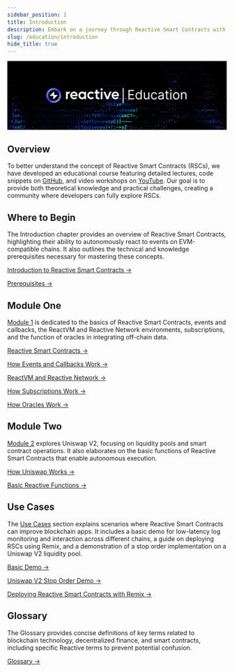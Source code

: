 ```yaml
---
sidebar_position: 1
title: Introduction
description: Embark on a journey through Reactive Smart Contracts with our educational program. Dive into lectures, GitHub code, and video demos for a hands-on learning experience.
slug: /education/introduction
hide_title: true
---
```


![Reactive Network Education Image](../img/reactive-education.jpg)

## Overview

To better understand the concept of Reactive Smart Contracts (RSCs), we have developed an educational course featuring detailed lectures, code snippets on [GitHub](https://github.com/Reactive-Network/reactive-smart-contract-demos/tree/main/src/demos), and video workshops on [YouTube](https://www.youtube.com/@0xReactive/streams). Our goal is to provide both theoretical knowledge and practical challenges, creating a community where developers can fully explore RSCs.
## Where to Begin 

The Introduction chapter provides an overview of Reactive Smart Contracts, highlighting their ability to autonomously react to events on EVM-compatible chains. It also outlines the technical and knowledge prerequisites necessary for mastering these concepts.

[Introduction to Reactive Smart Contracts →](./reactive-smart-contracts.md)

[Prerequisites →](./prerequisites.md)

## Module One

[Module 1](../module-1/index.md) is dedicated to the basics of Reactive Smart Contracts, events and callbacks, the ReactVM and Reactive Network environments, subscriptions, and the function of oracles in integrating off-chain data.

[Reactive Smart Contracts →](../module-1/reactive-smart-contracts.md)

[How Events and Callbacks Work →](../module-1/how-events-work.md)

[ReactVM and Reactive Network →](../module-1/react-vm.md)

[How Subscriptions Work →](../module-1/subscriptions.md)

[How Oracles Work →](../module-1/how-oracles-work.md)

## Module Two

[Module 2](../module-2/index.md) explores Uniswap V2, focusing on liquidity pools and smart contract operations. It also elaborates on the basic functions of Reactive Smart Contracts that enable autonomous execution.

[How Uniswap Works →](../module-2/how-uniswap-works.md)

[Basic Reactive Functions →](../module-2/basic-reactive-functions.md)

## Use Cases

The [Use Cases](../use-cases/index.md) section explains scenarios where Reactive Smart Contracts can improve blockchain apps. It includes a basic demo for low-latency log monitoring and interaction across different chains, a guide on deploying RSCs using Remix, and a demonstration of a stop order implementation on a Uniswap V2 liquidity pool.

[Basic Demo →](../use-cases/use-case-1.md)

[Uniswap V2 Stop Order Demo →](../use-cases/use-case-3.md)

[Deploying Reactive Smart Contracts with Remix →](../use-cases/remix-ide-demo.md)

## Glossary

The Glossary provides concise definitions of key terms related to blockchain technology, decentralized finance, and smart contracts, including specific Reactive terms to prevent potential confusion.

[Glossary →](../glossary.md)